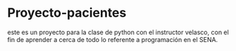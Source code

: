 # Proyecto-pacientes
este es un proyecto para la clase de python con el instructor velasco, con el fin de aprender a cerca de todo lo referente a programación en el SENA.
